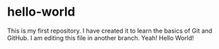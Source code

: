 # hello-world
This is my first repository. I have created it to learn the basics of Git and GitHub.
I am editing this file in another branch. Yeah!
Hello World!
